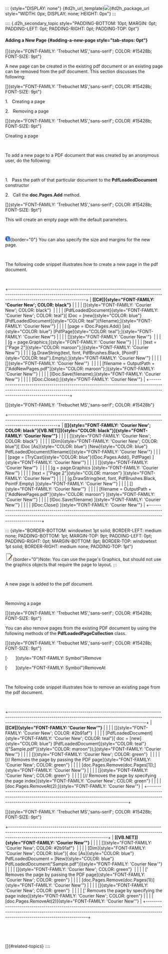 ::: {style="DISPLAY: none"}
[](ms-xhelp:///?Id=d2h_url_template){#d2h_url_template}![](!package_url!){#d2h_package_url style="WIDTH: 0px; DISPLAY: none; HEIGHT: 0px"}
:::

:::: {.d2h_secondary_topic style="PADDING-BOTTOM: 10pt; MARGIN: 0pt; PADDING-LEFT: 0pt; PADDING-RIGHT: 0pt; PADDING-TOP: 0pt"}
#### Adding a New Page {#adding-a-new-page style="tab-stops: 0pt"}

[]{style="FONT-FAMILY: 'Trebuchet MS','sans-serif'; COLOR: #15428b; FONT-SIZE: 9pt"} 

A new page can be created in the existing pdf document or an existing page can be removed from the pdf document. This section discusses the following:

[]{style="FONT-FAMILY: 'Trebuchet MS','sans-serif'; COLOR: #15428b; FONT-SIZE: 9pt"} 

1.   Creating a page

2.   Removing a page

[]{style="FONT-FAMILY: 'Trebuchet MS','sans-serif'; COLOR: #15428b; FONT-SIZE: 9pt"} 

Creating a page

 

To add a new page to a PDF document that was created by an anonymous user, do the following:

 

1.   Pass the path of that particular document to the **PdfLoadedDocument** constructor

2.   Call the **doc.Pages.Add** method.

[]{style="FONT-FAMILY: 'Trebuchet MS','sans-serif'; COLOR: #15428b; FONT-SIZE: 9pt"} 

This will create an empty page with the default parameters.

 

![](ImagesExt/image22_0.jpg){border="0"} You can also specify the size and margins for the new page.

 

The following code snippet illustrates how to create a new page in the pdf document.

 

+--------------------------------------------------------------------------------------------------------------------------------------------------------------------------------------------------+
| **[\[C#\]]{style="FONT-FAMILY: 'Courier New'; COLOR: black"}**                                                                                                                                   |
|                                                                                                                                                                                                  |
| []{style="FONT-FAMILY: 'Courier New'; COLOR: black"}                                                                                                                                             |
|                                                                                                                                                                                                  |
| [PdfLoadedDocument]{style="FONT-FAMILY: 'Courier New'; COLOR: teal"}[ lDoc = [new]{style="COLOR: blue"} [PdfLoadedDocument]{style="COLOR: teal"}(filename);]{style="FONT-FAMILY: 'Courier New'"} |
|                                                                                                                                                                                                  |
| [page = lDoc.Pages.Add() [as]{style="COLOR: blue"} [PdfPage]{style="COLOR: teal"};]{style="FONT-FAMILY: 'Courier New'"}                                                                          |
|                                                                                                                                                                                                  |
| []{style="FONT-FAMILY: 'Courier New'"}                                                                                                                                                           |
|                                                                                                                                                                                                  |
| [g = page.Graphics;]{style="FONT-FAMILY: 'Courier New'"}                                                                                                                                         |
|                                                                                                                                                                                                  |
| [text = [\"Page 2\"]{style="COLOR: maroon"};]{style="FONT-FAMILY: 'Courier New'"}                                                                                                                |
|                                                                                                                                                                                                  |
| [g.DrawString(text, font, PdfBrushes.Black, [PointF]{style="COLOR: teal"}.Empty);]{style="FONT-FAMILY: 'Courier New'"}                                                                           |
|                                                                                                                                                                                                  |
| []{style="FONT-FAMILY: 'Courier New'"}                                                                                                                                                           |
|                                                                                                                                                                                                  |
| [filename = OutputPath + [\"AddNewPages.pdf\"]{style="COLOR: maroon"};]{style="FONT-FAMILY: 'Courier New'"}                                                                                      |
|                                                                                                                                                                                                  |
| [lDoc.Save(filename);]{style="FONT-FAMILY: 'Courier New'"}                                                                                                                                       |
|                                                                                                                                                                                                  |
| [lDoc.Close();]{style="FONT-FAMILY: 'Courier New'"}                                                                                                                                              |
+--------------------------------------------------------------------------------------------------------------------------------------------------------------------------------------------------+

[]{style="FONT-FAMILY: 'Trebuchet MS','sans-serif'; COLOR: #15428b"} 

+------------------------------------------------------------------------------------------------------------------------------------------------------------------------------------+
| **[\[]{style="FONT-FAMILY: 'Courier New'; COLOR: black"}[VB.NET[\]]{style="COLOR: black"}]{style="FONT-FAMILY: 'Courier New'"}**                                                   |
|                                                                                                                                                                                    |
| []{style="FONT-FAMILY: 'Courier New'; COLOR: black"}                                                                                                                               |
|                                                                                                                                                                                    |
| [Dim]{style="FONT-FAMILY: 'Courier New'; COLOR: blue"}[ lDoc [As]{style="COLOR: blue"} [New]{style="COLOR: blue"} PdfLoadedDocument(filename)]{style="FONT-FAMILY: 'Courier New'"} |
|                                                                                                                                                                                    |
| [page = [TryCast]{style="COLOR: blue"}(lDoc.Pages.Add(), PdfPage) ]{style="FONT-FAMILY: 'Courier New'"}                                                                            |
|                                                                                                                                                                                    |
| []{style="FONT-FAMILY: 'Courier New'"}                                                                                                                                             |
|                                                                                                                                                                                    |
| [g = page.Graphics ]{style="FONT-FAMILY: 'Courier New'"}                                                                                                                           |
|                                                                                                                                                                                    |
| [text = [\"Page 2\"]{style="COLOR: maroon"} ]{style="FONT-FAMILY: 'Courier New'"}                                                                                                  |
|                                                                                                                                                                                    |
| [g.DrawString(text, font, PdfBrushes.Black, PointF.Empty) ]{style="FONT-FAMILY: 'Courier New'"}                                                                                    |
|                                                                                                                                                                                    |
| []{style="FONT-FAMILY: 'Courier New'"}                                                                                                                                             |
|                                                                                                                                                                                    |
| [filename = OutputPath + [\"AddNewPages.pdf\"]{style="COLOR: maroon"} ]{style="FONT-FAMILY: 'Courier New'"}                                                                        |
|                                                                                                                                                                                    |
| [lDoc.Save(filename) ]{style="FONT-FAMILY: 'Courier New'"}                                                                                                                         |
|                                                                                                                                                                                    |
| [lDoc.Close() ]{style="FONT-FAMILY: 'Courier New'"}                                                                                                                                |
+------------------------------------------------------------------------------------------------------------------------------------------------------------------------------------+

::: {style="BORDER-BOTTOM: windowtext 1pt solid; BORDER-LEFT: medium none; PADDING-BOTTOM: 1pt; MARGIN-TOP: 9pt; PADDING-LEFT: 0pt; PADDING-RIGHT: 0pt; MARGIN-BOTTOM: 9pt; BORDER-TOP: windowtext 1pt solid; BORDER-RIGHT: medium none; PADDING-TOP: 1pt"}
 

![](ImagesExt/image22_2.jpg){border="0"}Note: You can use the page\'s Graphics, but should not use the graphics objects that require the page to layout.
:::

 

A new page is added to the pdf document.

 

Removing a page

[]{style="FONT-FAMILY: 'Trebuchet MS','sans-serif'; COLOR: #15428b; FONT-SIZE: 9pt"} 

You can also remove pages from the existing PDF document by using the following methods of the **PdfLoadedPageCollection** class.

[]{style="FONT-FAMILY: 'Trebuchet MS','sans-serif'; COLOR: #15428b; FONT-SIZE: 9pt"} 

[·      ]{style="FONT-FAMILY: Symbol"}Remove

[·      ]{style="FONT-FAMILY: Symbol"}RemoveAt

 

The following code snippet illustrates how to remove an existing page from the pdf document.

 

+--------------------------------------------------------------------------------------------------------------------------------------------------------------------------------------------------------------------------------+
| **[\[C#\]]{style="FONT-FAMILY: 'Courier New'"}**                                                                                                                                                                               |
|                                                                                                                                                                                                                                |
| []{style="FONT-FAMILY: 'Courier New'; COLOR: #2b91af"}                                                                                                                                                                         |
|                                                                                                                                                                                                                                |
| [PdfLoadedDocument]{style="FONT-FAMILY: 'Courier New'; COLOR: teal"}[ doc = [new]{style="COLOR: blue"} [PdfLoadedDocument]{style="COLOR: teal"}([\"Sample.pdf\"]{style="COLOR: maroon"});]{style="FONT-FAMILY: 'Courier New'"} |
|                                                                                                                                                                                                                                |
| []{style="FONT-FAMILY: 'Courier New'; COLOR: green"}                                                                                                                                                                           |
|                                                                                                                                                                                                                                |
| [// Removes the page by passing the PDF page]{style="FONT-FAMILY: 'Courier New'; COLOR: green"}                                                                                                                                |
|                                                                                                                                                                                                                                |
| [doc.Pages.Remove(doc.Pages\[1\]);]{style="FONT-FAMILY: 'Courier New'"}                                                                                                                                                        |
|                                                                                                                                                                                                                                |
| []{style="FONT-FAMILY: 'Courier New'; COLOR: green"}                                                                                                                                                                           |
|                                                                                                                                                                                                                                |
| [// Removes the page by specifying the page index]{style="FONT-FAMILY: 'Courier New'; COLOR: green"}                                                                                                                           |
|                                                                                                                                                                                                                                |
| [doc.Pages.RemoveAt(2);]{style="FONT-FAMILY: 'Courier New'"}                                                                                                                                                                   |
+--------------------------------------------------------------------------------------------------------------------------------------------------------------------------------------------------------------------------------+

[]{style="FONT-FAMILY: 'Trebuchet MS','sans-serif'; COLOR: #15428b; FONT-SIZE: 9pt"} 

+-------------------------------------------------------------------------------------------------------------------------------------------------------------------------------------------------------------+
| **[\[VB.NET\]]{style="FONT-FAMILY: 'Courier New'"}**                                                                                                                                                        |
|                                                                                                                                                                                                             |
| []{style="FONT-FAMILY: 'Courier New'; COLOR: #2b91af"}                                                                                                                                                      |
|                                                                                                                                                                                                             |
| [Dim]{style="FONT-FAMILY: 'Courier New'; COLOR: blue"}[ doc [As]{style="COLOR: blue"} PdfLoadedDocument = [New]{style="COLOR: blue"} PdfLoadedDocument(\"Sample.pdf\")]{style="FONT-FAMILY: 'Courier New'"} |
|                                                                                                                                                                                                             |
| []{style="FONT-FAMILY: 'Courier New'; COLOR: green"}                                                                                                                                                        |
|                                                                                                                                                                                                             |
| [\' Removes the page by passing the PDF page]{style="FONT-FAMILY: 'Courier New'; COLOR: green"}                                                                                                             |
|                                                                                                                                                                                                             |
| [doc.Pages.Remove(doc.Pages(1))]{style="FONT-FAMILY: 'Courier New'"}                                                                                                                                        |
|                                                                                                                                                                                                             |
| []{style="FONT-FAMILY: 'Courier New'; COLOR: green"}                                                                                                                                                        |
|                                                                                                                                                                                                             |
| [\' Removes the page by specifying the page index]{style="FONT-FAMILY: 'Courier New'; COLOR: green"}                                                                                                        |
|                                                                                                                                                                                                             |
| [doc.Pages.RemoveAt(2)]{style="FONT-FAMILY: 'Courier New'"}                                                                                                                                                 |
+-------------------------------------------------------------------------------------------------------------------------------------------------------------------------------------------------------------+

 

 

[]{#related-topics}
::::

